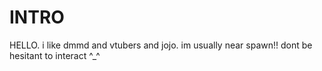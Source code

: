 # INTRO
HELLO. i like dmmd and vtubers and jojo. im usually near spawn!! dont be hesitant to interact ^_^
